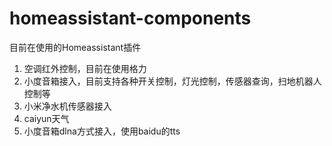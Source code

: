 # homeassistant-components
目前在使用的Homeassistant插件

1. 空调红外控制，目前在使用格力
2. 小度音箱接入，目前支持各种开关控制，灯光控制，传感器查询，扫地机器人控制等
3. 小米净水机传感器接入
4. caiyun天气
5. 小度音箱dlna方式接入，使用baidu的tts
